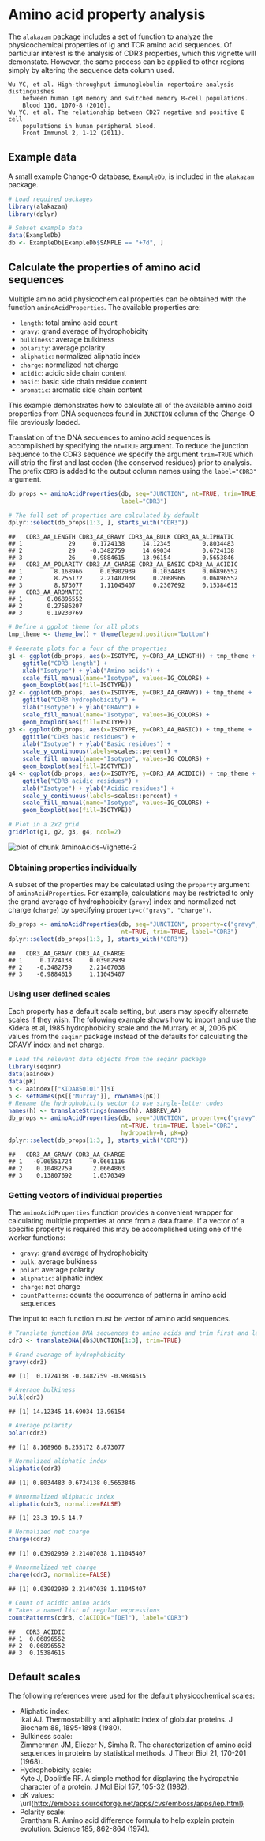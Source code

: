 Amino acid property analysis
====================


The `alakazam` package includes a set of function to analyze the physicochemical 
properties of Ig and TCR amino acid sequences. Of particular interest is the analysis of 
CDR3 properties, which this vignette will demonstate. However, the same process
can be applied to other regions simply by altering the sequence data column used.

    Wu YC, et al. High-throughput immunoglobulin repertoire analysis distinguishes 
        between human IgM memory and switched memory B-cell populations. 
        Blood 116, 1070-8 (2010).
    Wu YC, et al. The relationship between CD27 negative and positive B cell 
        populations in human peripheral blood. 
        Front Immunol 2, 1-12 (2011).


## Example data

A small example Change-O database, `ExampleDb`, is included in the `alakazam` package. 


```r
# Load required packages
library(alakazam)
library(dplyr)

# Subset example data
data(ExampleDb)
db <- ExampleDb[ExampleDb$SAMPLE == "+7d", ]
```

## Calculate the properties of amino acid sequences

Multiple amino acid physicochemical properties can be obtained with the function 
`aminoAcidProperties`. The available properties are:

* `length`: total amino acid count
* `gravy`: grand average of hydrophobicity
* `bulkiness`: average bulkiness
* `polarity`: average polarity
* `aliphatic`: normalized aliphatic index
* `charge`: normalized net charge
* `acidic`: acidic side chain content
* `basic`: basic side chain residue content
* `aromatic`: aromatic side chain content

This example demonstrates how to calculate all of the available amino acid 
properties from DNA sequences found in `JUNCTION` column of the Change-O file 
previously loaded. 

Translation of the DNA sequences to amino acid sequences is accomplished by 
specifying the `nt=TRUE` argument. To reduce the junction sequence to the CDR3 
sequence we specify the argument `trim=TRUE` which will strip the first and last
codon (the conserved residues) prior to analysis. The prefix `CDR3` is added
to the output column names using the `label="CDR3"` argument.


```r
db_props <- aminoAcidProperties(db, seq="JUNCTION", nt=TRUE, trim=TRUE, 
                                label="CDR3")

# The full set of properties are calculated by default
dplyr::select(db_props[1:3, ], starts_with("CDR3"))
```

```
##   CDR3_AA_LENGTH CDR3_AA_GRAVY CDR3_AA_BULK CDR3_AA_ALIPHATIC
## 1             29     0.1724138     14.12345         0.8034483
## 2             29    -0.3482759     14.69034         0.6724138
## 3             26    -0.9884615     13.96154         0.5653846
##   CDR3_AA_POLARITY CDR3_AA_CHARGE CDR3_AA_BASIC CDR3_AA_ACIDIC
## 1         8.168966     0.03902939     0.1034483     0.06896552
## 2         8.255172     2.21407038     0.2068966     0.06896552
## 3         8.873077     1.11045407     0.2307692     0.15384615
##   CDR3_AA_AROMATIC
## 1       0.06896552
## 2       0.27586207
## 3       0.19230769
```

```r
# Define a ggplot theme for all plots
tmp_theme <- theme_bw() + theme(legend.position="bottom")

# Generate plots for a four of the properties
g1 <- ggplot(db_props, aes(x=ISOTYPE, y=CDR3_AA_LENGTH)) + tmp_theme +
    ggtitle("CDR3 length") + 
    xlab("Isotype") + ylab("Amino acids") +
    scale_fill_manual(name="Isotype", values=IG_COLORS) +
    geom_boxplot(aes(fill=ISOTYPE))
g2 <- ggplot(db_props, aes(x=ISOTYPE, y=CDR3_AA_GRAVY)) + tmp_theme + 
    ggtitle("CDR3 hydrophobicity") + 
    xlab("Isotype") + ylab("GRAVY") +
    scale_fill_manual(name="Isotype", values=IG_COLORS) +
    geom_boxplot(aes(fill=ISOTYPE))
g3 <- ggplot(db_props, aes(x=ISOTYPE, y=CDR3_AA_BASIC)) + tmp_theme +
    ggtitle("CDR3 basic residues") + 
    xlab("Isotype") + ylab("Basic residues") +
    scale_y_continuous(labels=scales::percent) +
    scale_fill_manual(name="Isotype", values=IG_COLORS) +
    geom_boxplot(aes(fill=ISOTYPE))
g4 <- ggplot(db_props, aes(x=ISOTYPE, y=CDR3_AA_ACIDIC)) + tmp_theme +
    ggtitle("CDR3 acidic residues") + 
    xlab("Isotype") + ylab("Acidic residues") +
    scale_y_continuous(labels=scales::percent) +
    scale_fill_manual(name="Isotype", values=IG_COLORS) +
    geom_boxplot(aes(fill=ISOTYPE))

# Plot in a 2x2 grid
gridPlot(g1, g2, g3, g4, ncol=2)
```

![plot of chunk AminoAcids-Vignette-2](figure/AminoAcids-Vignette-2-1.png)

### Obtaining properties individually

A subset of the properties may be calculated using the `property` argument of
`aminoAcidProperties`.  For example, calculations may be restricted to only the 
grand average of hydrophobicity (`gravy`) index and normalized net charge 
(`charge`) by specifying `property=c("gravy", "charge")`. 


```r
db_props <- aminoAcidProperties(db, seq="JUNCTION", property=c("gravy", "charge"),
                                nt=TRUE, trim=TRUE, label="CDR3")
dplyr::select(db_props[1:3, ], starts_with("CDR3"))
```

```
##   CDR3_AA_GRAVY CDR3_AA_CHARGE
## 1     0.1724138     0.03902939
## 2    -0.3482759     2.21407038
## 3    -0.9884615     1.11045407
```

### Using user defined scales

Each property has a default scale setting, but users may specify alternate scales 
if they wish. The following example shows how to import and use the
Kidera et al, 1985 hydrophobicity scale and the Murrary et al, 2006 pK values from 
the `seqinr` package instead of the defaults for calculating the GRAVY index and 
net charge.


```r
# Load the relevant data objects from the seqinr package
library(seqinr)
data(aaindex)
data(pK)
h <- aaindex[["KIDA850101"]]$I
p <- setNames(pK[["Murray"]], rownames(pK))
# Rename the hydrophobicity vector to use single-letter codes
names(h) <- translateStrings(names(h), ABBREV_AA)
db_props <- aminoAcidProperties(db, seq="JUNCTION", property=c("gravy", "charge"), 
                                nt=TRUE, trim=TRUE, label="CDR3", 
                                hydropathy=h, pK=p)
dplyr::select(db_props[1:3, ], starts_with("CDR3"))
```

```
##   CDR3_AA_GRAVY CDR3_AA_CHARGE
## 1   -0.06551724     -0.0661116
## 2    0.10482759      2.0664863
## 3    0.13807692      1.0370349
```

### Getting vectors of individual properties

The `aminoAcidProperties` function provides a convenient wrapper for calculating
multiple properties at once from a data.frame. If a vector of a specific property is
required this may be accomplished using one of the worker functions:

* `gravy`: grand average of hydrophobicity
* `bulk`: average bulkiness
* `polar`: average polarity
* `aliphatic`: aliphatic index
* `charge`: net charge
* `countPatterns`: counts the occurrence of patterns in amino acid sequences

The input to each function must be vector of amino acid sequences.


```r
# Translate junction DNA sequences to amino acids and trim first and last codons
cdr3 <- translateDNA(db$JUNCTION[1:3], trim=TRUE)

# Grand average of hydrophobicity
gravy(cdr3)
```

```
## [1]  0.1724138 -0.3482759 -0.9884615
```

```r
# Average bulkiness
bulk(cdr3)
```

```
## [1] 14.12345 14.69034 13.96154
```

```r
# Average polarity
polar(cdr3)
```

```
## [1] 8.168966 8.255172 8.873077
```

```r
# Normalized aliphatic index
aliphatic(cdr3)
```

```
## [1] 0.8034483 0.6724138 0.5653846
```

```r
# Unnormalized aliphatic index
aliphatic(cdr3, normalize=FALSE)
```

```
## [1] 23.3 19.5 14.7
```

```r
# Normalized net charge
charge(cdr3)
```

```
## [1] 0.03902939 2.21407038 1.11045407
```

```r
# Unnormalized net charge
charge(cdr3, normalize=FALSE)
```

```
## [1] 0.03902939 2.21407038 1.11045407
```

```r
# Count of acidic amino acids
# Takes a named list of regular expressions
countPatterns(cdr3, c(ACIDIC="[DE]"), label="CDR3")
```

```
##   CDR3_ACIDIC
## 1  0.06896552
## 2  0.06896552
## 3  0.15384615
```

## Default scales

The following references were used for the default physicochemical scales:

* Aliphatic index:  
  Ikai AJ. Thermostability and aliphatic index of globular proteins. 
        J Biochem 88, 1895-1898 (1980).
* Bulkiness scale:  
  Zimmerman JM, Eliezer N, Simha R. The characterization of amino acid sequences 
    in proteins by statistical methods. 
    J Theor Biol 21, 170-201 (1968).
* Hydrophobicity scale:  
  Kyte J, Doolittle RF. A simple method for displaying the hydropathic character 
    of a protein.
    J Mol Biol 157, 105-32 (1982).
* pK values:  
  \url{http://emboss.sourceforge.net/apps/cvs/emboss/apps/iep.html}
* Polarity scale:  
  Grantham R. Amino acid difference formula to help explain protein evolution. 
    Science 185, 862-864 (1974).

